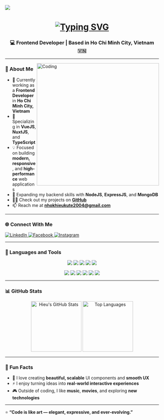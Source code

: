 <!-- Animated Banner -->
<img align="center" src="https://user-images.githubusercontent.com/10498744/210012254-234538ff-d198-48aa-8964-37e6fd45d227.gif">

<!-- Typing Animation -->
<h1 align="center">
  <a href="https://git.io/typing-svg">
    <img src="https://readme-typing-svg.herokuapp.com?font=Fira+Code&weight=600&size=28&pause=1000&color=00DC82&center=true&vCenter=true&width=600&lines=Hi%2C+I'm+Bui+Trung+Hieu!+👋;A+Frontend+Developer+from+Ho+Chi+Minh+City;Passionate+about+VueJS+%26+TypeScript+💚;Always+learning+new+technologies+🚀" alt="Typing SVG" />
  </a>
</h1>

<h3 align="center">💻 Frontend Developer | Based in Ho Chi Minh City, Vietnam 🇻🇳</h3>

---

<img align="right" alt="Coding" width="400" src="https://i.pinimg.com/originals/75/8f/1c/758f1cd8cede9c3e4711306fc030f4ce.gif">

### 🚀 About Me  
- 🔭 Currently working as a **Frontend Developer** in **Ho Chi Minh City, Vietnam**  
- 🌱 Specializing in **VueJS**, **NuxtJS**, and **TypeScript**  
- 💡 Focused on building **modern, responsive**, and **high-performance** web applications  
- 🧠 Expanding my backend skills with **NodeJS**, **ExpressJS**, and **MongoDB**  
- 👨‍💻 Check out my projects on [**GitHub**](https://github.com/thiu123)  
- 📫 Reach me at **nhokhieukute2004@gmail.com**

---

### 🌐 Connect With Me  
<p align="left">
  <a href="https://www.linkedin.com/in/bui-hieu-b84b2b277/" target="_blank">
    <img src="https://img.shields.io/badge/LinkedIn-0077B5?logo=linkedin&logoColor=white" alt="LinkedIn" />
  </a>
  <a href="https://www.facebook.com/profile.php?id=100010889416140" target="_blank">
    <img src="https://img.shields.io/badge/Facebook-1877F2?logo=facebook&logoColor=white" alt="Facebook" />
  </a>
  <a href="https://instagram.com/hieu_1404" target="_blank">
    <img src="https://img.shields.io/badge/Instagram-E4405F?logo=instagram&logoColor=white" alt="Instagram" />
  </a>
</p>

---

### 🧰 Languages and Tools  

<p align="center">
  <!-- Frontend -->
  <img src="https://img.shields.io/badge/VueJS-42B883?style=for-the-badge&logo=vue.js&logoColor=white" />
  <img src="https://img.shields.io/badge/NuxtJS-00DC82?style=for-the-badge&logo=nuxtdotjs&logoColor=white" />
  <img src="https://img.shields.io/badge/TypeScript-007ACC?style=for-the-badge&logo=typescript&logoColor=white" />
  <img src="https://img.shields.io/badge/TailwindCSS-06B6D4?style=for-the-badge&logo=tailwindcss&logoColor=white" />
  <img src="https://img.shields.io/badge/Bootstrap-7952B3?style=for-the-badge&logo=bootstrap&logoColor=white" />
</p>

<p align="center">
  <!-- Backend & Database -->
  <img src="https://img.shields.io/badge/NodeJS-339933?style=for-the-badge&logo=node.js&logoColor=white" />
  <img src="https://img.shields.io/badge/ExpressJS-000000?style=for-the-badge&logo=express&logoColor=white" />
  <img src="https://img.shields.io/badge/MongoDB-4EA94B?style=for-the-badge&logo=mongodb&logoColor=white" />
  <img src="https://img.shields.io/badge/SQL%20Server-CC2927?style=for-the-badge&logo=microsoftsqlserver&logoColor=white" />
  <img src="https://img.shields.io/badge/Git-F05032?style=for-the-badge&logo=git&logoColor=white" />
  <img src="https://img.shields.io/badge/GitHub-181717?style=for-the-badge&logo=github&logoColor=white" />
</p>

---

### 📊 GitHub Stats  
<p align="center">
  <img src="https://github-readme-stats.vercel.app/api?username=thiu123&show_icons=true&theme=tokyonight&hide_border=true" alt="Hieu's GitHub Stats" height="165"/>
  <img src="https://github-readme-stats.vercel.app/api/top-langs/?username=thiu123&layout=compact&theme=tokyonight&hide_border=true&custom_title=Most%20Used%20Languages" alt="Top Languages" height="165"/>
</p>

---

### 💬 Fun Facts  
- 🎯 I love creating **beautiful, scalable** UI components and **smooth UX**  
- ⚡ I enjoy turning ideas into **real-world interactive experiences**  
- 🎮 Outside of coding, I like **music**, **movies**, and exploring **new technologies**

---

⭐️ **“Code is like art — elegant, expressive, and ever-evolving.”**
